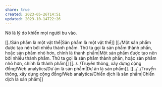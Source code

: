 ```yaml
---
share: true
created: 2023-05-26T14:51
updated: 2023-10-14T22:26
---
```

Nó là lý do khiến mọi người bu vào. 

[[./Sản phẩm là một vật thể|Sản phẩm là một vật thể]]
[[./Một sản phẩm được tạo nên bởi nhiều thành phẩm. Thứ ta gọi là sản phẩm thành phần, hoặc sản phẩm nhỏ hơn, chính là thành phẩm|Một sản phẩm được tạo nên bởi nhiều thành phẩm. Thứ ta gọi là sản phẩm thành phần, hoặc sản phẩm nhỏ hơn, chính là thành phẩm]]
[[../../Truyền thông, xây dựng cộng đồng/Web analytics/Dự án là sản phẩm|Dự án là sản phẩm]]. [[../../Truyền thông, xây dựng cộng đồng/Web analytics/Chiến dịch là sản phẩm|Chiến dịch là sản phẩm]]